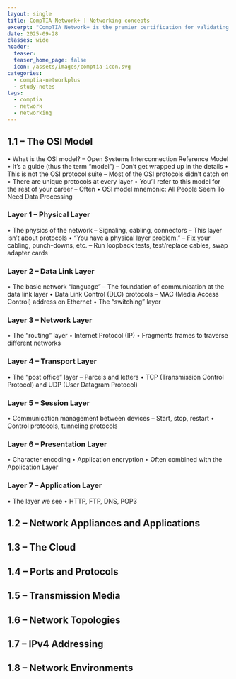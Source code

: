 ```yaml
---
layout: single
title: CompTIA Network+ | Networking concepts
excerpt: "CompTIA Network+ is the premier certification for validating your knowledge of essential networking tools and concepts. You will be assessed on your abilities in network connectivity, documentation, service configuration, data centers, cloud, virtual networking, monitoring, troubleshooting, and security hardening. This certification prepares you for jobs in technical support, network operation, and system administration."
date: 2025-09-28
classes: wide
header:
  teaser:
  teaser_home_page: false
  icon: /assets/images/comptia-icon.svg
categories:
  - comptia-networkplus
  - study-notes
tags:
  - comptia
  - network
  - networking
---
```

## 1.1 – The OSI Model
• What is the OSI model?
  – Open Systems Interconnection Reference Model
• It’s a guide (thus the term “model”)
  – Don’t get wrapped up in the details
• This is not the OSI protocol suite
  – Most of the OSI protocols didn’t catch on
• There are unique protocols at every layer
• You’ll refer to this model for the rest of your career
  – Often
• OSI model mnemonic: All People Seem To Need Data Processing

### Layer 1 – Physical Layer
• The physics of the network
  – Signaling, cabling, connectors
  – This layer isn’t about protocols
• “You have a physical layer problem.”
  – Fix your cabling, punch-downs, etc.
  – Run loopback tests, test/replace cables, swap adapter cards

### Layer 2 – Data Link Layer
• The basic network “language”
  – The foundation of communication at the data link layer
• Data Link Control (DLC) protocols
  – MAC (Media Access Control) address on Ethernet
• The “switching” layer

### Layer 3 – Network Layer
• The “routing” layer
• Internet Protocol (IP)
• Fragments frames to traverse different networks

### Layer 4 – Transport Layer
• The “post office” layer
– Parcels and letters
• TCP (Transmission Control Protocol) and UDP (User Datagram Protocol)

### Layer 5 – Session Layer
• Communication management between devices
– Start, stop, restart
• Control protocols, tunneling protocols

### Layer 6 – Presentation Layer
• Character encoding
• Application encryption
• Often combined with the Application Layer

### Layer 7 – Application Layer
• The layer we see
• HTTP, FTP, DNS, POP3

## 1.2 – Network Appliances and Applications
## 1.3 – The Cloud
## 1.4 – Ports and Protocols
## 1.5 – Transmission Media
## 1.6 – Network Topologies
## 1.7 – IPv4 Addressing
## 1.8 – Network Environments

